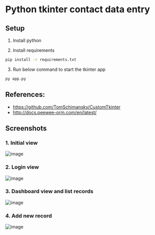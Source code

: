 ﻿# Python tkinter contact data entry

## Setup

1. Install python

2. Install requirements
```sh
pip install -r requirements.txt
```

3. Run below command to start the tkinter app
```sh
py app.py
```

## References:
- https://github.com/TomSchimansky/CustomTkinter
- http://docs.peewee-orm.com/en/latest/

## Screenshots
### 1. Initial view
![image](https://user-images.githubusercontent.com/28974267/206760186-5ab079cd-0042-46a9-9811-1aec60150bd4.png)

### 2. Login view
![image](https://user-images.githubusercontent.com/28974267/206760227-377e6035-84c9-4567-8739-b629015d654a.png)

### 3. Dashboard view and list records 
![image](https://user-images.githubusercontent.com/28974267/206760270-de506a35-51d7-4043-ad5e-71701ecdb198.png)

### 4. Add new record
![image](https://user-images.githubusercontent.com/28974267/206760321-de68d7c2-7cf4-4d3b-9001-fa2b0f379c9b.png)
